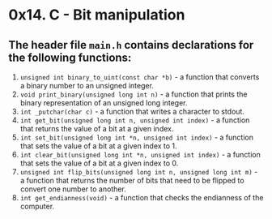 # 0x14. C - Bit manipulation
## The header file `main.h` contains declarations for the following functions:

1. `unsigned int binary_to_uint(const char *b)` - a function that converts a binary number to an unsigned integer.
2. `void print_binary(unsigned long int n)` - a function that prints the binary representation of an unsigned long integer.
3. `int _putchar(char c)` - a function that writes a character to stdout.
4. `int get_bit(unsigned long int n, unsigned int index)` - a function that returns the value of a bit at a given index.
5. `int set_bit(unsigned long int *n, unsigned int index)` - a function that sets the value of a bit at a given index to 1.
6. `int clear_bit(unsigned long int *n, unsigned int index)` - a function that sets the value of a bit at a given index to 0.
7. `unsigned int flip_bits(unsigned long int n, unsigned long int m)` - a function that returns the number of bits that need to be flipped to convert one number to another.
8. `int get_endianness(void)` - a function that checks the endianness of the computer.
